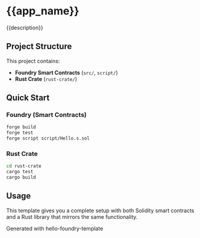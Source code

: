 # {{app_name}}

{{description}}

## Project Structure

This project contains:
- **Foundry Smart Contracts** (`src/`, `script/`)
- **Rust Crate** (`rust-crate/`)

## Quick Start

### Foundry (Smart Contracts)
```bash
forge build
forge test
forge script script/Hello.s.sol
```

### Rust Crate
```bash
cd rust-crate
cargo test
cargo build
```

## Usage

This template gives you a complete setup with both Solidity smart contracts and a Rust library that mirrors the same functionality.

Generated with hello-foundry-template 